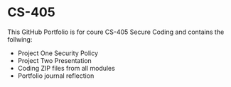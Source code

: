 # CS-405

This GitHub Portfolio is for coure CS-405 Secure Coding and contains the follwing: 
  * Project One Security Policy
  * Project Two Presentation
  * Coding ZIP files from all modules
  * Portfolio journal reflection
